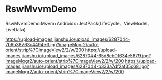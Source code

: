 # RswMvvmDemo
RswMvvmDemo:Mvvm+Androidx+JectPack(LifeCycle、ViewModel、LiveData)

https://upload-images.jianshu.io/upload_images/6287044-7b6b38763c4494e3.jpg?imageMogr2/auto-orient/strip%7CimageView2/2/w/200
https://upload-images.jianshu.io/upload_images/6287044-65d8eb0f634e5679.jpg?imageMogr2/auto-orient/strip%7CimageView2/2/w/200
https://upload-images.jianshu.io/upload_images/6287044-b333a7df2af35c68.jpg?imageMogr2/auto-orient/strip%7CimageView2/2/w/200